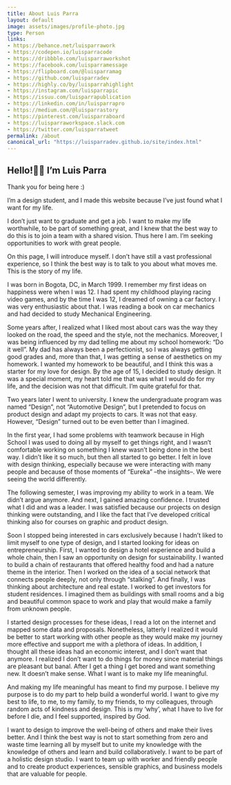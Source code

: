 ```yaml
---
title: About Luis Parra
layout: default
image: assets/images/profile-photo.jpg
type: Person
links:
- https://behance.net/luisparrawork
- https://codepen.io/luisparracode
- https://dribbble.com/luisparraworkshot
- https://facebook.com/luisparramessage
- https://flipboard.com/@luisparramag
- https://github.com/luisparradev
- https://highly.co/by/luisparrahighlight
- https://instagram.com/luisparrapic
- https://issuu.com/luisparrapublication
- https://linkedin.com/in/luisparrapro
- https://medium.com/@luisparrastory
- https://pinterest.com/luisparraboard
- https://luisparraworkspace.slack.com
- https://twitter.com/luisparratweet
permalink: /about
canonical_url: "https://luisparradev.github.io/site/index.html"
---
```


<h2>Hello!👋😀 I’m Luis Parra</h2>

<p>Thank you for being here :)</p>

<p>I’m a design student, and I made this website because I’ve just found what I want for my
life.</p>

<p>I don’t just want to graduate and get a job. I want to make my life worthwhile, to be part of something great, and I knew that the best way to do this is to join a team with a shared vision. Thus here I am. I’m seeking opportunities to work with great people.
</p>

<p>On this page, I will introduce myself. I don’t have still a vast professional experience, so I think the best way is to talk to you about what moves me. This is the story of my life.
</p>

<p>I was born in Bogota, DC, in March 1999. I remember my first ideas on happiness were when I was 12. I had spent my childhood playing racing video games, and by the time I was 12, I dreamed of owning a car factory. I was very enthusiastic about that. I was reading a book on car mechanics and had decided to study Mechanical Engineering.
</p>

<p>Some years after, I realized what I liked most about cars was the way they looked on the road, the speed and the style, not the mechanics. Moreover, I was being influenced by my dad telling me about my school homework: “Do it well”. My dad has always been a perfectionist, so I was always getting good grades and, more than that, I was getting a sense of aesthetics on my homework. I wanted my homework to be beautiful, and I think this was a starter for my love for design. By the age of 15, I decided to study design. It was a special moment, my heart told me that was what I would do for my life, and the decision was not that difficult. I’m quite grateful for that.
</p>

<p>Two years later I went to university.  I knew the undergraduate program was named “Design”, not “Automotive Design”, but I pretended to focus on product design and adapt my projects to cars. It was not that easy. However, “Design” turned out to be even better than I imagined.
</p>

<p>In the first year, I had some problems with teamwork because in High School I was used to doing all by myself to get things right, and I wasn’t comfortable working on something I knew wasn’t being done in the best way. I didn’t like it so much, but then all started to go better. I felt in love with design thinking, especially because we were interacting with many people and because of those moments of “Eureka” –the insights–. We were seeing the world differently.
</p>

<p>The following semester, I was improving my ability to work in a team. We didn’t argue anymore. And next, I gained amazing confidence. I trusted what I did and was a leader. I was satisfied because our projects on design thinking were outstanding, and I like the fact that I’ve developed critical thinking also for courses on graphic and product design.
</p>

<p>Soon I stopped being interested in cars exclusively because I hadn’t liked to limit myself to one type of design, and I started looking for ideas on entrepreneurship. First, I wanted to design a hotel experience and build a whole chain, then I saw an opportunity on design for sustainability. I wanted to build a chain of restaurants that offered healthy food and had a nature theme in the interior. Then I worked on the idea of a social network that connects people deeply, not only through “stalking”. And finally, I was thinking about architecture and real estate. I worked to get investors for student residences. I imagined them as buildings with small rooms and a big and beautiful common space to work and play that would make a family from unknown people.
</p>

<p>I started design processes for these ideas, I read a lot on the internet and mapped some data and proposals. Nonetheless, latterly I realized it would be better to start working with other people as they would make my journey more effective and support me with a plethora of ideas. In addition, I thought all these ideas had an economic interest, and I don’t want that anymore. I realized I don’t want to do things for money since material things are pleasant but banal. After I get a thing I get bored and want something new. It doesn’t make sense. What I want is to make my life meaningful.
</p>

<p>And making my life meaningful has meant to find my purpose. I believe my purpose is to do my part to help build a wonderful world. I want to give my best to life, to me, to my family, to my friends, to my colleagues, through random acts of kindness and design. This is my ‘why’, what I have to live for before I die, and I feel supported, inspired by God.
</p>

<p>I want to design to improve the well-being of others and make their lives better. And I think the best way is not to start something from zero and waste time learning all by myself but to unite my knowledge with the knowledge of others and learn and build collaboratively. I want to be part of a holistic design studio. I want to team up with worker and friendly people and to create product experiences, sensible graphics, and business models that are valuable for people.
</p>
